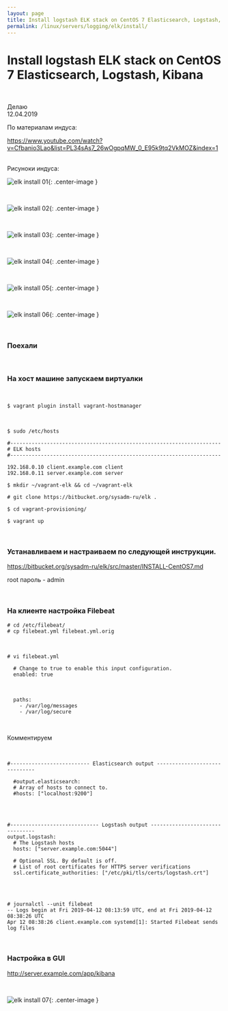 ```yaml
---
layout: page
title: Install logstash ELK stack on CentOS 7 Elasticsearch, Logstash, Kibana
permalink: /linux/servers/logging/elk/install/
---
```


# Install logstash ELK stack on CentOS 7 Elasticsearch, Logstash, Kibana

<br/>

Делаю  
12.04.2019

По материалам индуса:

https://www.youtube.com/watch?v=Cfbanio3Lao&list=PL34sAs7_26wOgpqMW_0_E95k9tq2VkMOZ&index=1

<br/>
Рисуноки индуса:
<br/>

![elk install 01](/img/linux/servers/logging/elk/intall/elk-install-01.png "elk install 01"){: .center-image }

<br/>

![elk install 02](/img/linux/servers/logging/elk/intall/elk-install-02.png "elk install 02"){: .center-image }

<br/>

![elk install 03](/img/linux/servers/logging/elk/intall/elk-install-03.png "elk install 03"){: .center-image }

<br/>

![elk install 04](/img/linux/servers/logging/elk/intall/elk-install-04.png "elk install 04"){: .center-image }

<br/>

![elk install 05](/img/linux/servers/logging/elk/intall/elk-install-05.png "elk install 05"){: .center-image }

<br/>

![elk install 06](/img/linux/servers/logging/elk/intall/elk-install-06.png "elk install 06"){: .center-image }

<br/>

### Поехали

<br/>

### На хост машине запускаем виртуалки

<br/>

    $ vagrant plugin install vagrant-hostmanager

<br/>

    $ sudo /etc/hosts

```
#---------------------------------------------------------------------
# ELK hosts
#---------------------------------------------------------------------

192.168.0.10 client.example.com client
192.168.0.11 server.example.com server
```

    $ mkdir ~/vagrant-elk && cd ~/vagrant-elk

    # git clone https://bitbucket.org/sysadm-ru/elk .

    $ cd vagrant-provisioning/

    $ vagrant up

<br/>

### Устанавливаем и настраиваем по следующей инструкции.

https://bitbucket.org/sysadm-ru/elk/src/master/INSTALL-CentOS7.md

root пароль - admin

<br/>

### На клиенте настройка Filebeat

    # cd /etc/filebeat/
    # cp filebeat.yml filebeat.yml.orig

<br/>

    # vi filebeat.yml

```
  # Change to true to enable this input configuration.
  enabled: true

```

<br/>

```
  paths:
    - /var/log/messages
    - /var/log/secure

```

<br/>

Комментируем

<br/>

```
#-------------------------- Elasticsearch output ------------------------------

  #output.elasticsearch:
  # Array of hosts to connect to.
  #hosts: ["localhost:9200"]

```

<br/>

```

#----------------------------- Logstash output --------------------------------
output.logstash:
  # The Logstash hosts
  hosts: ["server.example.com:5044"]

  # Optional SSL. By default is off.
  # List of root certificates for HTTPS server verifications
  ssl.certificate_authorities: ["/etc/pki/tls/certs/logstash.crt"]


```

<br/>

    # journalctl --unit filebeat
    -- Logs begin at Fri 2019-04-12 08:13:59 UTC, end at Fri 2019-04-12 08:38:26 UTC
    Apr 12 08:38:26 client.example.com systemd[1]: Started Filebeat sends log files

<br/>

### Настройка в GUI

http://server.example.com/app/kibana

<br/>

![elk install 07](/img/linux/servers/logging/elk/intall/elk-install-07.png "elk install 07"){: .center-image }
